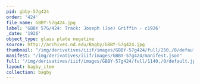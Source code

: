 ```yaml
---
pid: gbby-57g424
order: '424'
file_name: GBBY-57g424.jpg
label: 'GBBY 57G/424: Track: Joseph (Joe) Griffin - c1926'
_date: '1926'
object_type: glass plate negative
source: http://archives.nd.edu/Bagby/GBBY-57g424.jpg
thumbnail: "/img/derivatives/iiif/images/GBBY-57g424/full/250,/0/default.jpg"
manifest: "/img/derivatives/iiif/images/GBBY-57g424/manifest.json"
full: "/img/derivatives/iiif/images/GBBY-57g424/full/1140,/0/default.jpg"
layout: bagby_item
collection: bagby
---
```

